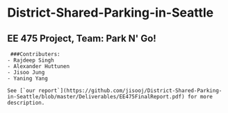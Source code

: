 # District-Shared-Parking-in-Seattle 

## EE 475 Project, Team: Park N' Go!

     ###Contributers:
    - Rajdeep Singh
    - Alexander Huttunen
    - Jisoo Jung
    - Yaning Yang 

    See [`our report`](https://github.com/jisooj/District-Shared-Parking-in-Seattle/blob/master/Deliverables/EE475FinalReport.pdf) for more description.
